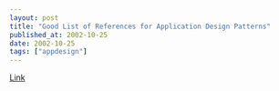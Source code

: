 ```yaml
---
layout: post
title: "Good List of References for Application Design Patterns"
published_at: 2002-10-25
date: 2002-10-25
tags: ["appdesign"]
---
```


[Link](http://www.cs.vu.nl/~pgroene/Vakken/HCI/hci.html)  